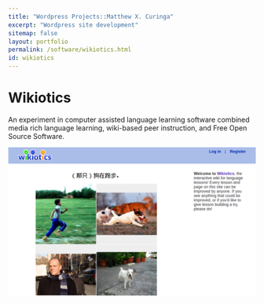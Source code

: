 ```yaml
---
title: "Wordpress Projects::Matthew X. Curinga"
excerpt: "Wordpress site development"
sitemap: false
layout: portfolio
permalink: /software/wikiotics.html
id: wikiotics
---
```

<h1>Wikiotics</h1>
<p class="lead">
An experiment in computer assisted language learning software combined media rich language learning, wiki-based peer instruction, and Free Open Source Software.
</p>
<img src="/img/portfolio/wikiotics/wikiotics.png" class="img-fluid" alt="media study screen from wikiotics">

